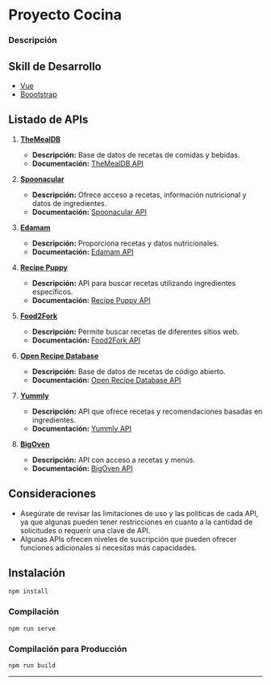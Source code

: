 # Proyecto Cocina

### Descripción
## Skill de Desarrollo
- [Vue](https://cli.vuejs.org/config/)
- [Boootstrap](https://getbootstrap.com/docs/5.3/getting-started/introduction/)


## Listado de APIs

1. **[TheMealDB](https://www.themealdb.com/api.php)**
   - **Descripción:** Base de datos de recetas de comidas y bebidas.
   - **Documentación:** [TheMealDB API](https://www.themealdb.com/api.php)

2. **[Spoonacular](https://spoonacular.com/food-api)**
   - **Descripción:** Ofrece acceso a recetas, información nutricional y datos de ingredientes.
   - **Documentación:** [Spoonacular API](https://spoonacular.com/food-api)

3. **[Edamam](https://developer.edamam.com/)**
   - **Descripción:** Proporciona recetas y datos nutricionales.
   - **Documentación:** [Edamam API](https://developer.edamam.com/)

4. **[Recipe Puppy](http://www.recipepuppy.com/about/api/)**
   - **Descripción:** API para buscar recetas utilizando ingredientes específicos.
   - **Documentación:** [Recipe Puppy API](http://www.recipepuppy.com/about/api/)

5. **[Food2Fork](https://www.food2fork.com/about/api)**
   - **Descripción:** Permite buscar recetas de diferentes sitios web.
   - **Documentación:** [Food2Fork API](https://www.food2fork.com/about/api)

6. **[Open Recipe Database](https://github.com/openrecipe/open-recipe-db)**
   - **Descripción:** Base de datos de recetas de código abierto.
   - **Documentación:** [Open Recipe Database API](https://github.com/openrecipe/open-recipe-db)

7. **[Yummly](https://developer.yummly.com/)**
   - **Descripción:** API que ofrece recetas y recomendaciones basadas en ingredientes.
   - **Documentación:** [Yummly API](https://developer.yummly.com/)

8. **[BigOven](https://api2.bigoven.com/)**
   - **Descripción:** API con acceso a recetas y menús.
   - **Documentación:** [BigOven API](https://api2.bigoven.com/)

## Consideraciones

- Asegúrate de revisar las limitaciones de uso y las políticas de cada API, ya que algunas pueden tener restricciones en cuanto a la cantidad de solicitudes o requerir una clave de API.
- Algunas APIs ofrecen niveles de suscripción que pueden ofrecer funciones adicionales si necesitas más capacidades.

## Instalación
```
npm install
```

### Compilación
```
npm run serve
```

### Compilación para Producción
```
npm run build
```
---
